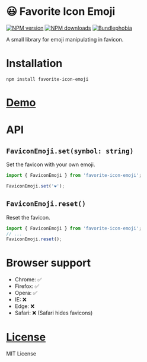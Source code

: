 😃 Favorite Icon Emoji
===================

[![NPM version](https://img.shields.io/npm/v/favorite-icon-emoji.svg?style=flat)](https://www.npmjs.com/package/favorite-icon-emoji)
[![NPM downloads](https://img.shields.io/npm/dm/favorite-icon-emoji.svg?style=flat)](https://www.npmjs.com/package/favorite-icon-emoji)
[![Bundlephobia](https://badgen.net/bundlephobia/minzip/favorite-icon-emoji)](https://bundlephobia.com/result?p=favorite-icon-emoji)

A small library for emoji manipulating in favicon.

# Installation
`npm install favorite-icon-emoji`

# [Demo](https://favorite-icon.github.io/favorite-icon/examples/emoji.html)

# API

## `FaviconEmoji.set(symbol: string)`
Set the favicon with your own emoji.

```js
import { FaviconEmoji } from 'favorite-icon-emoji';

FaviconEmoji.set('❤️');
```

## `FaviconEmoji.reset()`
Reset the favicon.

```js
import { FaviconEmoji } from 'favorite-icon-emoji';
// ...
FaviconEmoji.reset();
```

# Browser support
- Chrome: ✅
- Firefox: ✅
- Opera: ✅
- IE: ❌
- Edge: ❌
- Safari: ❌ (Safari hides favicons)

# [License](./LICENSE)
MIT License

